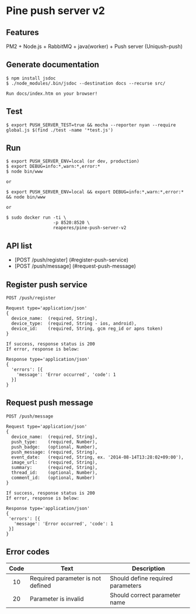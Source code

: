 Pine push server v2
====================

Features
---------

PM2 + Node.js + RabbitMQ + java(worker) + Push server (Uniqush-push)


Generate documentation
-----------------------

    $ npm install jsdoc
    $ ./node_modules/.bin/jsdoc --destination docs --recurse src/
    
    Run docs/index.htm on your browser!
    
    
Test
-----

    $ export PUSH_SERVER_TEST=true && mocha --reporter nyan --require global.js $(find ./test -name '*test.js') 


Run
----

    $ export PUSH_SERVER_ENV=local (or dev, production)
    $ export DEBUG=info:*,warn:*,error:*
    $ node bin/www
    
    or
        
    $ export PUSH_SERVER_ENV=local && export DEBUG=info:*,warn:*,error:* && node bin/www
    
    or
    
    $ sudo docker run -ti \
                      -p 8520:8520 \
                      reaperes/pine-push-server-v2
    
    
API list
---------
* [POST /push/register] (#register-push-service)
* [POST /push/message] (#request-push-message)



Register push service
----------------------

    POST /push/register

    Request type='application/json'
    {
      device_name:  (required, String),
      device_type:  (required, String - ios, android),
      device_id:    (required, String, gcm reg_id or apns token)
    }
    
    If success, response status is 200
    If error, response is below:
    
    Response type='application/json'
    {
      'errors': [{
        'message': 'Error occurred', 'code': 1
      }]
    }


Request push message
---------------------

    POST /push/message

    Request type='application/json'
    {
      device_name:  (required, String),
      push_type:    (required, Number),
      push_badge:   (optional, Number),
      push_message: (required, String),
      event_date:   (required, String, ex. '2014-08-14T13:28:02+09:00'),
      image_url:    (required, String),
      summary:      (required, String),
      thread_id:    (optional, Number),
      comment_id:   (optional, Number)
    }
    
    If success, response status is 200
    If error, response is below:
    
    Response type='application/json'
    {
     'errors': [{
       'message': 'Error occurred', 'code': 1
     }]
    }


Error codes
------------

| Code | Text                                | Description                                                           |
|:----:| ----------------------------------- | --------------------------------------------------------------------- |
| 10   | Required parameter is not defined   | Should define required parameters                                     |
| 20   | Parameter is invalid                | Should correct parameter name                                         | 